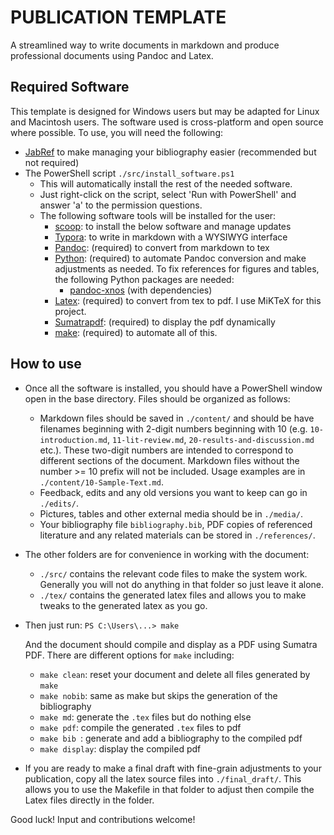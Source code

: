 # PUBLICATION TEMPLATE
A streamlined way to write documents in markdown and produce professional documents using Pandoc and Latex.

## Required Software

This template is designed for Windows users but may be adapted for Linux and Macintosh users. The software used is cross-platform and open source where possible. To use, you will need the following:

- [JabRef](https://www.jabref.org/) to make managing your bibliography easier (recommended but not required)
- The PowerShell script `./src/install_software.ps1` 
  - This will automatically install the rest of the needed software.
  - Just right-click on the script, select 'Run with PowerShell' and answer 'a' to the permission questions.
  - The following software tools will be installed for the user:
    - [scoop](https://scoop.sh/): to install the below software and manage updates
    - [Typora](https://typora.io/): to write in markdown with a WYSIWYG interface
    - [Pandoc](https://pandoc.org/): (required) to convert from markdown to tex
    - [Python](https://www.python.org/): (required) to automate Pandoc conversion and make adjustments as needed. To fix references for figures and tables, the following Python packages are needed:
      - [pandoc-xnos](https://github.com/tomduck/pandoc-xnos) (with dependencies)
    - [Latex](https://miktex.org/): (required) to convert from tex to pdf. I use MiKTeX for this project.
    - [Sumatrapdf](https://www.sumatrapdfreader.org/free-pdf-reader.html): (required) to display the pdf dynamically
    - [make](http://gnuwin32.sourceforge.net/packages/make.htm): (required) to automate all of this.

## How to use

- Once all the software is installed, you should have a PowerShell window open in the base directory. Files should be organized as follows:

  -  Markdown files should be saved in `./content/` and should be have filenames beginning with 2-digit numbers beginning with 10 (e.g. `10-introduction.md`, `11-lit-review.md`, `20-results-and-discussion.md` etc.). These two-digit numbers are intended to correspond to different sections of the document. Markdown files without the number >= 10 prefix will not be included. Usage examples are in `./content/10-Sample-Text.md`.
  - Feedback, edits and any old versions you want to keep can go in `./edits/`.
  - Pictures, tables and other external media should be in `./media/`.
  - Your bibliography file `bibliography.bib`, PDF copies of referenced literature and any related materials can be stored in `./references/`.

- The other folders are for convenience in working with the document:

  - `./src/` contains the relevant code files to make the system work. Generally you will not do anything in that folder so just leave it alone.
  - `./tex/` contains the generated latex files and allows you to make tweaks to the generated latex as you go.

- Then just run: `PS C:\Users\...> make`

  And the document should compile and display as a PDF using Sumatra PDF. There are different options for `make` including:

  - `make clean`: reset your document and delete all files generated by `make`
  - `make nobib`: same as make but skips the generation of the bibliography
  - `make md`: generate the `.tex` files but do nothing else
  - `make pdf`: compile the generated `.tex` files to pdf
  - `make bib `: generate and add a bibliography to the compiled pdf
  - `make display`: display the compiled pdf

- If you are ready to make a final draft with fine-grain adjustments to your publication, copy all the latex source files into `./final_draft/`. This allows you to use the Makefile in that folder to adjust then compile the Latex files directly in the folder.


Good luck! Input and contributions welcome!

